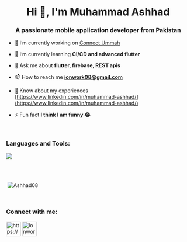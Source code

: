 <h1 align="center">Hi 👋, I'm Muhammad Ashhad</h1>
<h3 align="center">A passionate mobile application developer from Pakistan</h3>


- 🔭 I’m currently working on [Connect Ummah](https://play.google.com/store/apps/details?id=com.connectummah.connect_ummah)

- 🌱 I’m currently learning **CI/CD and advanced flutter**

- 💬 Ask me about **flutter, firebase, REST apis**

- 📫 How to reach me **ionwork08@gmail.com**

- 📄 Know about my experiences [https://www.linkedin.com/in/muhammad-ashhad/](https://www.linkedin.com/in/muhammad-ashhad/)

- ⚡ Fun fact **I think I am funny 😂**
</br>
<h3 align="left">Languages and Tools:</h3>
<p><a href="https://skillicons.dev/icons?i=flutter,androidstudio,dart,figma,firebase,github,githubactions,linkedin,postgres,postman&stackoverflow" target="blank"><img align="center" src="https://skillicons.dev/icons?i=flutter,androidstudio,dart,figma,firebase,github,githubactions,linkedin,postgres,postman&stackoverflow"/></a></p>
</br>
</br>
<p>&nbsp;<img align="center" src="https://github-readme-stats.vercel.app/api?username=Ashhad08&show_icons=true&locale=en" alt="Ashhad08" /></p>
</br>
<h3 align="left">Connect with me:</h3>
<p align="left">
<a href="https://www.linkedin.com/in/muhammad-ashhad/" target="blank"><img align="center" src="https://img.icons8.com/fluent/96/000000/linkedin.png" alt="https://www.linkedin.com/in/muhammad-ashhad/" height="40" width="40" /></a>
<a href="ionwork08@gmail.com" target="blank"><img align="center" src="https://skillicons.dev/icons?i=gmail" alt="ionwork08@gmail.com" height="40" width="40" /></a>
